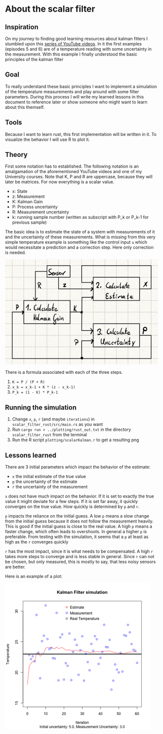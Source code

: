 # About the scalar filter

## Inspiration

On my journey to finding good learning resources about kalman filters I stumbled upon this [series of YouTube videos](https://www.youtube.com/watch?v=CaCcOwJPytQ&list=PLX2gX-ftPVXU3oUFNATxGXY90AULiqnWT&index=2).
In it the first examples (episodes 5 and 6) are of a temperature reading with some uncertainty in the measurement. 
With this example I finally understood the basic principles of the kalman filter

## Goal

To really understand these basic principles I want to implement a simulation of the temperature measurements and play around with some filter parameters.
During this process I will write my learned lessons in this document to reference later or show someone who might want to learn about this themself. 

## Tools

Because I want to learn rust, this first implementation will be written in it.
To visualize the behavior I will use R to plot it.

## Theory 

First some notation has to established.
The following notation is an amalgamation of the aforementioned YouTube videos and one of my University courses.
Note that K, P and R are uppercase, because they will later be matrices. For now everything is a scalar value.

- x: State
- z: Measurement 
- K: Kalman Gain
- P: Process uncertainty
- R: Measurement uncertainty
- k: running sample number (written as subscript with P_k or P_k-1 for previous sample)

The basic idea is to estimate the state of a system with measurements of it and the uncertainty of these measurements. 
What is missing from this very simple temperature example is something like the control input `u` which would necessitate a prediction and a correction step. Here only correction is needed.

![](./images/BlockSchaltBild.jpeg)

There is a formula associated with each of the three steps.

1. `K = P / (P + R)`
2. `x_k = x_k-1 + K * (z - x_k-1)`
3. `P_k = (1 - K) * P_k-1`

## Running the simulation

1. Change `x`, `p`, `r` (and maybe `iterations`) in `scalar_filter_rust/src/main.rs` as you want
2. Run `cargo run > ../plotting/rust_out.txt` in the directory `scalar_filter_rust` from the terminal
3. Run the R script `plotting/scalarKalman.r` to get a resulting png

## Lessons learned

There are 3 initial parameters which impact the behavior of the estimate:
- `x` the initial estimate of the true value
- `p` the uncertainty of the estimate
- `r` the uncertainty of the measurement

`x` does not have much impact on the behavior. If it is set to exactly the true value it might deviate for a few steps. If it is set far away, it quickly converges on the true value. How quickly is determined by `p` and `r`.

`p` impacts the reliance on the initial guess. 
A low `p` means a slow change from the initial guess because it does not follow the measurement heavily. This is good if the initial guess is close to the real value.
A high `p` means a faster change, which often leads to overshoots. 
In general a higher `p` is preferable. From testing with the simulation, it seems that a `p` at least as high as the `r` converges quickly

`r` has the most impact, since it is what needs to be compensated. A high `r` takes more steps to converge and is less stable in general. Since `r` can not be chosen, but only measured, this is mostly to say, that less noisy sensors are better.

Here is an example of a plot:

![](./images/plot.png)